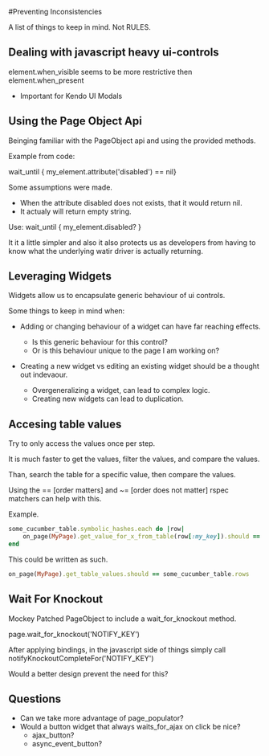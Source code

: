 #Preventing Inconsistencies

A list of things to keep in mind. Not RULES. 

## Dealing with javascript heavy ui-controls

element.when_visible seems to be more restrictive then element.when_present

* Important for Kendo UI Modals

## Using the Page Object Api

Beinging familiar with the PageObject api and using the provided methods.

Example from code:

wait_until { my_element.attribute('disabled') == nil} 

Some assumptions were made. 
* When the attribute disabled does not exists, that it would return nil. 
* It actualy will return empty string. 

Use:
wait_until { my_element.disabled? }

It it a little simpler and also it also protects us as developers from having to know what the underlying watir driver is actually returning. 

## Leveraging Widgets 

Widgets allow us to encapsulate generic behaviour of ui controls. 

Some things to keep in mind when:

* Adding or changing behaviour of a widget can have far reaching effects. 
	* Is this generic behaviour for this control?
	* Or is this behaviour unique to the page I am working on?

* Creating a new widget vs editing an existing widget should be a thought out indevaour. 
	* Overgeneralizing a widget, can lead to complex logic. 
	* Creating new widgets can lead to duplication. 

## Accesing table values

Try to only access the values once per step. 

It is much faster to get the values, filter the values, and compare the values. 

Than, search the table for a specific value, then compare the values. 

Using the == [order matters] and ~= [order does not matter] rspec matchers can help with this. 

Example. 

```ruby
some_cucumber_table.symbolic_hashes.each do |row|
	on_page(MyPage).get_value_for_x_from_table(row[:my_key]).should == row[:my_expected_value]
end
```

This could be written as such. 

```ruby
on_page(MyPage).get_table_values.should == some_cucumber_table.rows
```

## Wait For Knockout

Mockey Patched PageObject to include a wait_for_knockout method. 

page.wait_for_knockout('NOTIFY_KEY')

After applying bindings, in the javascript side of things simply call notifyKnockoutCompleteFor('NOTIFY_KEY')

Would a better design prevent the need for this?

## Questions

* Can we take more advantage of page_populator?
* Would a button widget that always waits_for_ajax on click be nice?
	* ajax_button?
	* async_event_button?